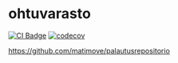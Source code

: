 # ohtuvarasto

[![CI Badge](https://github.com/matimove/ohtuvarasto/actions/workflows/main.yml/badge.svg)](https://github.com/matimove/ohtuvarasto/actions) [![codecov](https://codecov.io/github/matimove/ohtuvarasto/graph/badge.svg?token=8QXS5H8SI3)](https://codecov.io/github/matimove/ohtuvarasto)

https://github.com/matimove/palautusrepositorio
